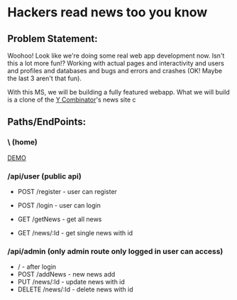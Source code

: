 # Hackers read news too you know

## Problem Statement:

Woohoo! Look like we're doing some real web app development now. Isn't this a lot more fun!? Working with actual pages and interactivity and users and profiles and databases and bugs and errors and crashes (OK! Maybe the last 3 aren't that fun).

With this MS, we will be building a fully featured webapp. What we will build is a clone of the [Y Combinator](http://www.ycombinator.com/)'s news site c

## Paths/EndPoints:

### \ (home)
[DEMO](https://hackernews002.herokuapp.com/)

### /api/user (public api)

- POST /register - user can register

- POST /login - user can login 

- GET /getNews - get all news

- GET /news/:Id - get single news with id


###  /api/admin (only admin route only logged in user can access)

-  / - after login 
-  POST /addNews - new news add
- PUT /news/:Id - update news with id
- DELETE /news/:Id  - delete news  with id

